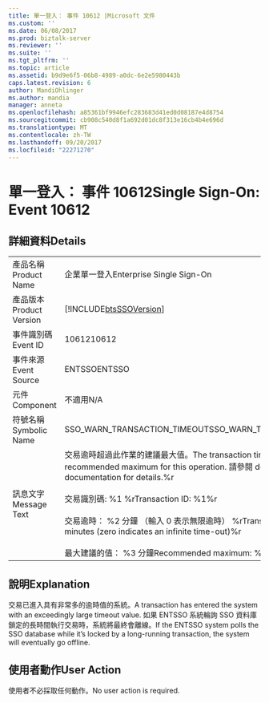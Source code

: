 ```yaml
---
title: 單一登入： 事件 10612 |Microsoft 文件
ms.custom: ''
ms.date: 06/08/2017
ms.prod: biztalk-server
ms.reviewer: ''
ms.suite: ''
ms.tgt_pltfrm: ''
ms.topic: article
ms.assetid: b9d9e6f5-06b8-4989-a0dc-6e2e5980443b
caps.latest.revision: 6
author: MandiOhlinger
ms.author: mandia
manager: anneta
ms.openlocfilehash: a85361bf9946efc283683d41ed0d08187e4d8754
ms.sourcegitcommit: cb908c540d8f1a692d01dc8f313e16cb4b4e696d
ms.translationtype: MT
ms.contentlocale: zh-TW
ms.lasthandoff: 09/20/2017
ms.locfileid: "22271270"
---
```

# <a name="single-sign-on-event-10612"></a><span data-ttu-id="53edd-102">單一登入： 事件 10612</span><span class="sxs-lookup"><span data-stu-id="53edd-102">Single Sign-On: Event 10612</span></span>
## <a name="details"></a><span data-ttu-id="53edd-103">詳細資料</span><span class="sxs-lookup"><span data-stu-id="53edd-103">Details</span></span>  
  
|||  
|-|-|  
|<span data-ttu-id="53edd-104">產品名稱</span><span class="sxs-lookup"><span data-stu-id="53edd-104">Product Name</span></span>|<span data-ttu-id="53edd-105">企業單一登入</span><span class="sxs-lookup"><span data-stu-id="53edd-105">Enterprise Single Sign-On</span></span>|  
|<span data-ttu-id="53edd-106">產品版本</span><span class="sxs-lookup"><span data-stu-id="53edd-106">Product Version</span></span>|[!INCLUDE[btsSSOVersion](../includes/btsssoversion-md.md)]|  
|<span data-ttu-id="53edd-107">事件識別碼</span><span class="sxs-lookup"><span data-stu-id="53edd-107">Event ID</span></span>|<span data-ttu-id="53edd-108">10612</span><span class="sxs-lookup"><span data-stu-id="53edd-108">10612</span></span>|  
|<span data-ttu-id="53edd-109">事件來源</span><span class="sxs-lookup"><span data-stu-id="53edd-109">Event Source</span></span>|<span data-ttu-id="53edd-110">ENTSSO</span><span class="sxs-lookup"><span data-stu-id="53edd-110">ENTSSO</span></span>|  
|<span data-ttu-id="53edd-111">元件</span><span class="sxs-lookup"><span data-stu-id="53edd-111">Component</span></span>|<span data-ttu-id="53edd-112">不適用</span><span class="sxs-lookup"><span data-stu-id="53edd-112">N/A</span></span>|  
|<span data-ttu-id="53edd-113">符號名稱</span><span class="sxs-lookup"><span data-stu-id="53edd-113">Symbolic Name</span></span>|<span data-ttu-id="53edd-114">SSO_WARN_TRANSACTION_TIMEOUT</span><span class="sxs-lookup"><span data-stu-id="53edd-114">SSO_WARN_TRANSACTION_TIMEOUT</span></span>|  
|<span data-ttu-id="53edd-115">訊息文字</span><span class="sxs-lookup"><span data-stu-id="53edd-115">Message Text</span></span>|<span data-ttu-id="53edd-116">交易逾時超過此作業的建議最大值。</span><span class="sxs-lookup"><span data-stu-id="53edd-116">The transaction time-out exceeds the recommended maximum for this operation.</span></span> <span data-ttu-id="53edd-117">請參閱 details.%r 文件</span><span class="sxs-lookup"><span data-stu-id="53edd-117">See documentation for details.%r</span></span><br /><br /> <span data-ttu-id="53edd-118">交易識別碼: %1 %r</span><span class="sxs-lookup"><span data-stu-id="53edd-118">Transaction ID: %1%r</span></span><br /><br /> <span data-ttu-id="53edd-119">交易逾時： %2 分鐘 （輸入 0 表示無限逾時） %r</span><span class="sxs-lookup"><span data-stu-id="53edd-119">Transaction time-out: %2 minutes (zero indicates an infinite time-out)%r</span></span><br /><br /> <span data-ttu-id="53edd-120">最大建議的值： %3 分鐘</span><span class="sxs-lookup"><span data-stu-id="53edd-120">Recommended maximum: %3 minutes</span></span>|  
  
## <a name="explanation"></a><span data-ttu-id="53edd-121">說明</span><span class="sxs-lookup"><span data-stu-id="53edd-121">Explanation</span></span>  
 <span data-ttu-id="53edd-122">交易已進入具有非常多的逾時值的系統。</span><span class="sxs-lookup"><span data-stu-id="53edd-122">A transaction has entered the system with an exceedingly large timeout value.</span></span> <span data-ttu-id="53edd-123">如果 ENTSSO 系統輪詢 SSO 資料庫鎖定的長時間執行交易時，系統將最終會離線。</span><span class="sxs-lookup"><span data-stu-id="53edd-123">If the ENTSSO system polls the SSO database while it’s locked by a long-running transaction, the system will eventually go offline.</span></span>  
  
## <a name="user-action"></a><span data-ttu-id="53edd-124">使用者動作</span><span class="sxs-lookup"><span data-stu-id="53edd-124">User Action</span></span>  
 <span data-ttu-id="53edd-125">使用者不必採取任何動作。</span><span class="sxs-lookup"><span data-stu-id="53edd-125">No user action is required.</span></span>